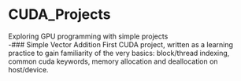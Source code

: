 # CUDA_Projects
Exploring GPU programming with simple projects
</br>
-### Simple Vector Addition
First CUDA project, written as a learning practice to gain familiarity of the very basics: block/thread indexing, common cuda keywords, memory allocation and deallocation on host/device. 
